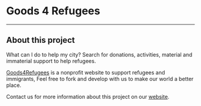 # Goods 4 Refugees
---
## About this project
What can I do to help my city? Search for donations, activities, material and immaterial support to help refugees. 

[Goods4Refugees](http://goods4refugees.org) is a nonprofit website to support refugees and immigrants, Feel free to fork and develop with us to make our world a better place.

Contact us for more information about this project on our [website](http://goods4refugees.org).